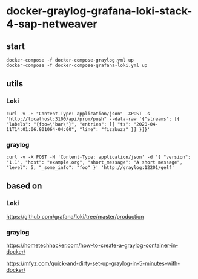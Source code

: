 # docker-graylog-grafana-loki-stack-4-sap-netweaver
## start

```
docker-compose -f docker-compose-graylog.yml up
docker-compose -f docker-compose-grafana-loki.yml up
```
## utils

### Loki

```
curl -v -H "Content-Type: application/json" -XPOST -s "http://localhost:3100/api/prom/push" --data-raw '{"streams": [{ "labels": "{foo=\"bar\"}", "entries": [{ "ts": "2020-04-11T14:01:06.801064-04:00", "line": "fizzbuzz" }] }]}'
```

### graylog 

```
curl -v -X POST -H 'Content-Type: application/json' -d '{ "version": "1.1", "host": "example.org", "short_message": "A short message", "level": 5, "_some_info": "foo" }' 'http://graylog:12201/gelf'
```

## based on

### Loki

https://github.com/grafana/loki/tree/master/production

### graylog

https://hometechhacker.com/how-to-create-a-graylog-container-in-docker/

https://mfyz.com/quick-and-dirty-set-up-graylog-in-5-minutes-with-docker/
